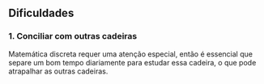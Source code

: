 ## Dificuldades

### 1. Conciliar com outras cadeiras

Matemática discreta requer uma atenção especial, então é essencial que separe um bom tempo diariamente para estudar essa cadeira, o que pode atrapalhar as outras cadeiras.
